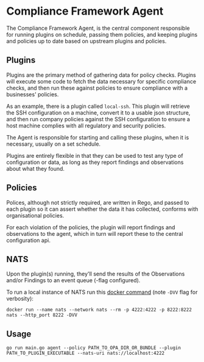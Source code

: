 # Compliance Framework Agent

The Compliance Framework Agent, is the central component responsible for running plugins on schedule, passing them 
policies, and keeping plugins and policies up to date based on upstream plugins and policies.

## Plugins

Plugins are the primary method of gathering data for policy checks. Plugins will execute some code to fetch the 
data necessary for specific compliance checks, and then run these against policies to ensure compliance with a
businesses' policies. 

As an example, there is a plugin called `local-ssh`. This plugin will retrieve the SSH configuration on a machine,
convert it to a usable json structure, and then run company policies against the SSH configuration to ensure a host 
machine complies with all regulatory and security policies.

The Agent is responsible for starting and calling these plugins, when it is necessary, usually on a set schedule.

Plugins are entirely flexible in that they can be used to test any type of configuration or data, as long as they report 
findings and observations about what they found. 

## Policies

Polices, although not strictly required, are written in Rego, and passed to each plugin so it can assert whether 
the data it has collected, conforms with organisational policies. 

For each violation of the policies, the plugin will report findings and observations to the agent, which in turn will
report these to the central configuration api.

## NATS

Upon the plugin(s) running, they'll send the results of the Observations and/or Findings to an event queue (-flag configured).

To run a local instance of NATS run this [docker command](https://docs.nats.io/running-a-nats-service/nats_docker) (note `-DVV` flag for verbosity): 

```shell
docker run --name nats --network nats --rm -p 4222:4222 -p 8222:8222 nats --http_port 8222 -DVV
```

## Usage

```shell
go run main.go agent --policy PATH_TO_OPA_DIR_OR_BUNDLE --plugin PATH_TO_PLUGIN_EXECUTABLE --nats-uri nats://localhost:4222
```
